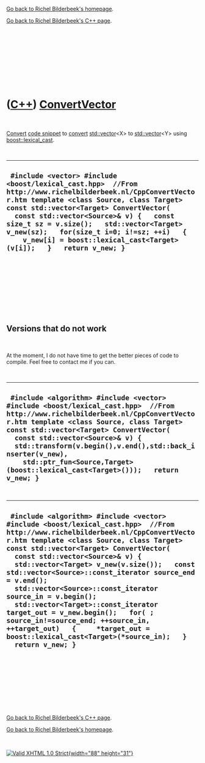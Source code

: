 [Go back to Richel Bilderbeek's homepage](index.htm).

[Go back to Richel Bilderbeek's C++ page](Cpp.htm).

 

 

 

 

 

([C++](Cpp.htm)) [ConvertVector](CppConvertVector.htm)
======================================================

 

[Convert](CppConvert.htm) [code snippet](CppCodeSnippets.htm) to
[convert](CppConvert.htm) [std::vector](CppVector.htm)&lt;X&gt; to
[std::vector](CppVector.htm)&lt;Y&gt; using
[boost::lexical\_cast](CppLexical_cast.htm).

 

  --------------------------------------------------------------------------------------------------------------------------------------------------------------------------------------------------------------------------------------------------------------------------------------------------------------------------------------------------------------------------------------------------------------
  ` #include <vector> #include <boost/lexical_cast.hpp>  //From http://www.richelbilderbeek.nl/CppConvertVector.htm template <class Source, class Target> const std::vector<Target> ConvertVector(   const std::vector<Source>& v) {   const size_t sz = v.size();   std::vector<Target> v_new(sz);   for(size_t i=0; i!=sz; ++i)   {     v_new[i] = boost::lexical_cast<Target>(v[i]);   }   return v_new; }`
  --------------------------------------------------------------------------------------------------------------------------------------------------------------------------------------------------------------------------------------------------------------------------------------------------------------------------------------------------------------------------------------------------------------

 

 

 

 

 

Versions that do not work
-------------------------

 

At the moment, I do not have time to get the better pieces of code to
compile. Feel free to contact me if you can.

 

  -----------------------------------------------------------------------------------------------------------------------------------------------------------------------------------------------------------------------------------------------------------------------------------------------------------------------------------------------------------------------------------------------------------
  ` #include <algorithm> #include <vector> #include <boost/lexical_cast.hpp>  //From http://www.richelbilderbeek.nl/CppConvertVector.htm template <class Source, class Target> const std::vector<Target> ConvertVector(   const std::vector<Source>& v) {   std::transform(v.begin(),v.end(),std::back_inserter(v_new),     std::ptr_fun<Source,Target>(boost::lexical_cast<Target>()));   return v_new; }`
  -----------------------------------------------------------------------------------------------------------------------------------------------------------------------------------------------------------------------------------------------------------------------------------------------------------------------------------------------------------------------------------------------------------

 

  --------------------------------------------------------------------------------------------------------------------------------------------------------------------------------------------------------------------------------------------------------------------------------------------------------------------------------------------------------------------------------------------------------------------------------------------------------------------------------------------------------------------------------------------------------------------------------------------------------------------------------------------------
  ` #include <algorithm> #include <vector> #include <boost/lexical_cast.hpp>  //From http://www.richelbilderbeek.nl/CppConvertVector.htm template <class Source, class Target> const std::vector<Target> ConvertVector(   const std::vector<Source>& v) {   std::vector<Target> v_new(v.size());   const std::vector<Source>::const_iterator source_end = v.end();   std::vector<Source>::const_iterator source_in = v.begin();   std::vector<Target>::const_iterator target_out = v_new.begin();   for( ; source_in!=source_end; ++source_in, ++target_out)   {     *target_out = boost::lexical_cast<Target>(*source_in);   }   return v_new; }`
  --------------------------------------------------------------------------------------------------------------------------------------------------------------------------------------------------------------------------------------------------------------------------------------------------------------------------------------------------------------------------------------------------------------------------------------------------------------------------------------------------------------------------------------------------------------------------------------------------------------------------------------------------

 

 

 

 

 

[Go back to Richel Bilderbeek's C++ page](Cpp.htm).

[Go back to Richel Bilderbeek's homepage](index.htm).

 

[![Valid XHTML 1.0 Strict](valid-xhtml10.png){width="88"
height="31"}](http://validator.w3.org/check?uri=referer)
